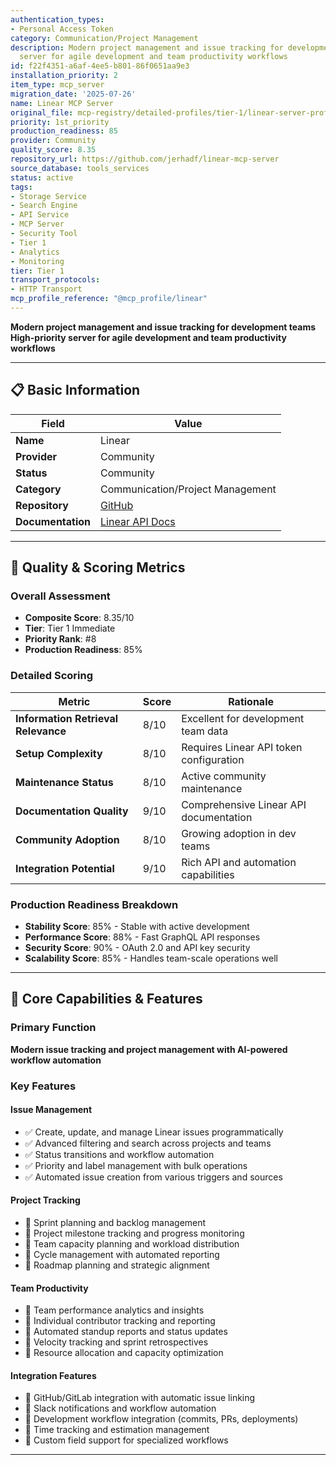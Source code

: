 ```yaml
---
authentication_types:
- Personal Access Token
category: Communication/Project Management
description: Modern project management and issue tracking for development teams High-priority
  server for agile development and team productivity workflows
id: f22f4351-a6af-4ee5-b801-86f0651aa9e3
installation_priority: 2
item_type: mcp_server
migration_date: '2025-07-26'
name: Linear MCP Server
original_file: mcp-registry/detailed-profiles/tier-1/linear-server-profile.md
priority: 1st_priority
production_readiness: 85
provider: Community
quality_score: 8.35
repository_url: https://github.com/jerhadf/linear-mcp-server
source_database: tools_services
status: active
tags:
- Storage Service
- Search Engine
- API Service
- MCP Server
- Security Tool
- Tier 1
- Analytics
- Monitoring
tier: Tier 1
transport_protocols:
- HTTP Transport
mcp_profile_reference: "@mcp_profile/linear"
---
```


**Modern project management and issue tracking for development teams**  
**High-priority server for agile development and team productivity workflows**

---

## 📋 Basic Information

| Field | Value |
|-------|-------|
| **Name** | Linear |
| **Provider** | Community |
| **Status** | Community |
| **Category** | Communication/Project Management |
| **Repository** | [GitHub](https://github.com/jerhadf/linear-mcp-server) |
| **Documentation** | [Linear API Docs](https://developers.linear.app/) |

---

## 🎯 Quality & Scoring Metrics

### Overall Assessment
- **Composite Score**: 8.35/10
- **Tier**: Tier 1 Immediate
- **Priority Rank**: #8
- **Production Readiness**: 85%

### Detailed Scoring
| Metric | Score | Rationale |
|--------|-------|-----------|
| **Information Retrieval Relevance** | 8/10 | Excellent for development team data |
| **Setup Complexity** | 8/10 | Requires Linear API token configuration |
| **Maintenance Status** | 8/10 | Active community maintenance |
| **Documentation Quality** | 9/10 | Comprehensive Linear API documentation |
| **Community Adoption** | 8/10 | Growing adoption in dev teams |
| **Integration Potential** | 9/10 | Rich API and automation capabilities |

### Production Readiness Breakdown
- **Stability Score**: 85% - Stable with active development
- **Performance Score**: 88% - Fast GraphQL API responses
- **Security Score**: 90% - OAuth 2.0 and API key security
- **Scalability Score**: 85% - Handles team-scale operations well

---

## 🚀 Core Capabilities & Features

### Primary Function
**Modern issue tracking and project management with AI-powered workflow automation**

### Key Features

#### Issue Management
- ✅ Create, update, and manage Linear issues programmatically
- ✅ Advanced filtering and search across projects and teams
- ✅ Status transitions and workflow automation
- ✅ Priority and label management with bulk operations
- ✅ Automated issue creation from various triggers and sources

#### Project Tracking
- 🎯 Sprint planning and backlog management
- 🎯 Project milestone tracking and progress monitoring
- 🎯 Team capacity planning and workload distribution
- 🎯 Cycle management with automated reporting
- 🎯 Roadmap planning and strategic alignment

#### Team Productivity
- 👥 Team performance analytics and insights
- 👥 Individual contributor tracking and reporting
- 👥 Automated standup reports and status updates
- 👥 Velocity tracking and sprint retrospectives
- 👥 Resource allocation and capacity optimization

#### Integration Features
- 🔗 GitHub/GitLab integration with automatic issue linking
- 🔗 Slack notifications and workflow automation
- 🔗 Development workflow integration (commits, PRs, deployments)
- 🔗 Time tracking and estimation management
- 🔗 Custom field support for specialized workflows

---